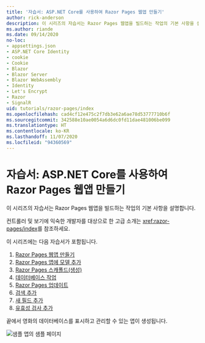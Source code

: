 ```yaml
---
title: '자습서: ASP.NET Core를 사용하여 Razor Pages 웹앱 만들기'
author: rick-anderson
description: 이 시리즈의 자습서는 Razor Pages 웹앱을 빌드하는 작업의 기본 사항을 설명합니다.
ms.author: riande
ms.date: 09/14/2020
no-loc:
- appsettings.json
- ASP.NET Core Identity
- cookie
- Cookie
- Blazor
- Blazor Server
- Blazor WebAssembly
- Identity
- Let's Encrypt
- Razor
- SignalR
uid: tutorials/razor-pages/index
ms.openlocfilehash: cad4cf12e475c2f7db3e62a6ae78d53777710b6f
ms.sourcegitcommit: 342588e10ae0054a6d6dc0fd11dae481006be099
ms.translationtype: HT
ms.contentlocale: ko-KR
ms.lasthandoff: 11/07/2020
ms.locfileid: "94360569"
---
```

# <a name="tutorial-create-a-no-locrazor-pages-web-app-with-aspnet-core"></a>자습서: ASP.NET Core를 사용하여 Razor Pages 웹앱 만들기

이 시리즈의 자습서는 Razor Pages 웹앱을 빌드하는 작업의 기본 사항을 설명합니다. 

컨트롤러 및 보기에 익숙한 개발자를 대상으로 한 고급 소개는 <xref:razor-pages/index>를 참조하세요.

이 시리즈에는 다음 자습서가 포함됩니다.

1. [Razor Pages 웹앱 만들기](xref:tutorials/razor-pages/razor-pages-start)
1. [Razor Pages 앱에 모델 추가](xref:tutorials/razor-pages/model)
1. [Razor Pages 스캐폴드(생성)](xref:tutorials/razor-pages/page)
1. [데이터베이스 작업](xref:tutorials/razor-pages/sql)
1. [Razor Pages 업데이트](xref:tutorials/razor-pages/da1)
1. [검색 추가](xref:tutorials/razor-pages/search)
1. [새 필드 추가](xref:tutorials/razor-pages/new-field)
1. [유효성 검사 추가](xref:tutorials/razor-pages/validation)

끝에서 영화의 데이터베이스를 표시하고 관리할 수 있는 앱이 생성됩니다.

![샘플 앱의 샘플 페이지](index/_static/sample-page.png)
